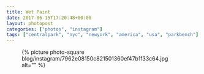 ```yaml
---
title: Wet Paint
date: 2017-06-15T17:20:48+00:00
layout: photopost
categories: ["photos", "instagram"]
tags: ["centralpark", "nyc", "newyork", "america", "usa", "parkbench"]
---
```


<figure class="photo photo--square">
  {% picture photo-square blog/instagram/7962e08150c821501360ef47b1f33c64.jpg alt="" %}
</figure>


